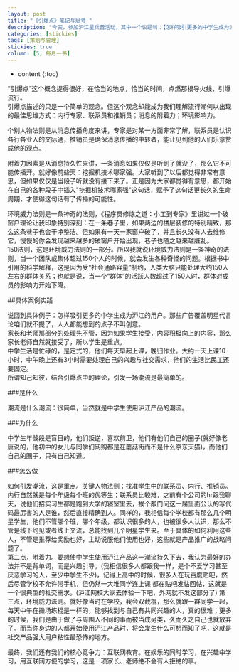 ```yaml
---
layout: post
title: "《引爆点》笔记与思考 "
description: "今天，参加沪江星兵营活动，其中一个议题叫：【怎样吸引更多的中学生成为沪江的用户】，说到吸引用户，正好就用上了《引爆点》这本书讲述的内容。"
categories: [stickies]
tags: [策划与管理]
stickies: true 
column: [5, 每月一书]
---
```

* content
{:toc}


“引爆点”这个概念提得很好，在恰当的地点，恰当的时间，点燃那根导火线，引爆流行。  
引爆点描述的只是一个简单的观念。但这个观念却能成为我们理解流行潮何以出现的最佳思维方式：内行专家、联系员和推销员；消息的附着力；环境影响力。  

个别人物法则是从消息传播角度来讲，专家是对某一方面非常了解，联系员是认识各行各业人的交际通，推销员是确保消息传播的中转者，能让见到他的人们乐意赞成他的观点。   

附着力因素是从消息持久性来讲，一条消息如果仅仅是听到了就没了，那么它不可能传播开。就好像前些天：挖掘机技术哪家强。大家听到了以后都觉得非常有意思，但如果仅仅是当段子听就没有接下来了。正是因为大家都觉得有意思，都开始在自己的各种段子中插入"挖掘机技术哪家强"这句话，赋予了这句话更长久的生命周期，才使得这句话有了传播的可能性。   

环境威力法则是一条神奇的法则，《程序员修炼之道：小工到专家》里讲过一个破窗户理论让我印象特别深刻：在一条巷子里，如果两边的楼层装修的特别精致，那么这条巷子也会干净整洁。但如果有一天一家窗户破了，并且长久没有人去维修它，慢慢的你会发现越来越多的破窗户开始出现，巷子也随之越来越脏乱。   
150法则，这是环境威力法则的一部分。所以我就说环境威力法则是一条神奇的法则，当一个团队或集体超过150个人的时候，就会发生各种奇怪的问题。根据书中引用的科学解释，这是因为受“社会通路容量”制约，人类大脑只能处理大约150人左右的群体关系；也就是说，当一个“群体”的活跃人数超过了150人时，群体对成员的影响力开始下降。  

##具体案例实践  

说回到具体例子：怎样吸引更多的中学生成为沪江的用户。那些广告覆盖明星代言论咱们就不提了，人人都能想到的点子不叫创意。  
家长和老师那部分的处理先不管，因为如果学生接受，内容积极向上的内容，那么家长老师自然就接受了，所以学生是重点。   
中学生活是忙碌的，是定式的，他们每天早起上课，晚归作业。大约一天上课10小时，中午晚上还有3小时需要处理自己的兴趣与社交需求，他们的生活比民工还要固定。  
所谓知己知彼，结合引爆点中的理论，引发一场潮流是最简单的。  

###是什么

潮流是什么潮流：很简单，当然就是中学生使用沪江产品的潮流。

###为什么

中学生年龄段是盲目的，他们叛逆，喜欢前卫，他们有他们自己的圈子(就好像老唐说的，他初中的女儿与同学们网购都是在蘑菇街而不是什么京东天猫)，而他们自己的圈子，只有自己知道。  

###怎么做  

如何引发潮流，这是重点。关键人物法则：找准学生中的联系员、内行、推销员。内行自然就是每个年级每个班的优等生；联系员比较难，之前有个公司的hr跟我聊天，说他们招实习生都是跑到大学的寝室里去，挨个敲门问这一届里面公认的写代码最厉害的人是谁，然后直接精确到人。同样的，我相信每个学校都有那么几个明星学生，他们不管哪个班，哪个年级，都认识很多的人，也被很多人认识，那么不管是线下约见或者线上交流，总能找到几个明星学生来。至于具体的如何利用这些人，不管是推荐给奖励也好，主动说服他们使用也好，这些就是产品推广的战略问题了。   
第二点，附着力。要想使中学生使用沪江产品这一潮流持久下去，我认为最好的办法并不是背单词，而是兴趣引导。(我相信很多人都跟我一样，是个不爱学习甚至厌恶学习的人，至少中学生不少)，记得上高中的时候，很多人在玩百度贴吧，然后尽管学校不允许带手机，但仍然一大堆同学连上课
都在贴吧发帖回帖，这就是一个很典型的社交需求。(沪江网校大家去体验一下吧，外网就不发这部分了)
第三点，环境威力法则。就好像当时在学校，我会双截棍，那么就跟一群同学一起，每天中午在操场练棍是一样的，能够找到与自己有共同兴趣的人，真的很难；更多的时候，我们是由于做了与周围人不同的事而被当成另类，久而久之自己也就放弃了。而当你身边的人都开始使用沪江产品时，将会发生什么可想而知了吧，这就是社交产品强大用户粘性最恐怖的地方。  

最终，我们还有我们的核心竞争力：互联网教育。在娱乐的同时学习，在兴趣中学习，用互联网方便的学习，这是一项家长、老师绝不会有人拒绝的事。